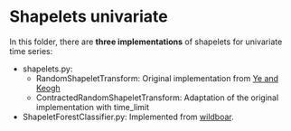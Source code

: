 Shapelets univariate
====================

In this folder, there are **three implementations** of shapelets for univariate time series:

* shapelets.py:
    * RandomShapeletTransform: Original implementation from [Ye and Keogh](https://dl.acm.org/citation.cfm?id=1557122)
    * ContractedRandomShapeletTransform: Adaptation of the original implementation with time_limit
* ShapeletForestClassifier.py: Implemented from [wildboar](https://github.com/isakkarlsson/wildboar).

